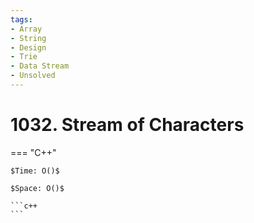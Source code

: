 ```yaml
---
tags:
- Array
- String
- Design
- Trie
- Data Stream
- Unsolved
---
```



# 1032. Stream of Characters

=== "C++"

    $Time: O()$

    $Space: O()$

    ```c++
    ```